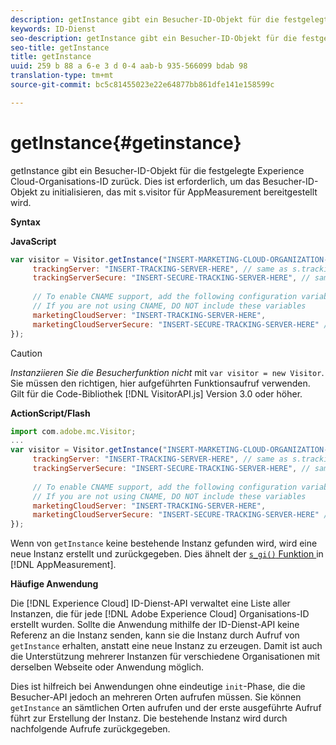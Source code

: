 ```yaml
---
description: getInstance gibt ein Besucher-ID-Objekt für die festgelegte Experience Cloud-Organisations-ID zurück. Dies ist erforderlich, um das Besucher-ID-Objekt zu initialisieren, das mit s.visitor für AppMeasurement bereitgestellt wird.
keywords: ID-Dienst
seo-description: getInstance gibt ein Besucher-ID-Objekt für die festgelegte Experience Cloud-Organisations-ID zurück. Dies ist erforderlich, um das Besucher-ID-Objekt zu initialisieren, das mit s.visitor für AppMeasurement bereitgestellt wird.
seo-title: getInstance
title: getInstance
uuid: 259 b 88 a 6-e 3 d 0-4 aab-b 935-566099 bdab 98
translation-type: tm+mt
source-git-commit: bc5c81455023e22e64877bb861dfe141e158599c

---
```



# getInstance{#getinstance}

getInstance gibt ein Besucher-ID-Objekt für die festgelegte Experience Cloud-Organisations-ID zurück. Dies ist erforderlich, um das Besucher-ID-Objekt zu initialisieren, das mit s.visitor für AppMeasurement bereitgestellt wird.

**Syntax**

**JavaScript**

```js
var visitor = Visitor.getInstance("INSERT-MARKETING-CLOUD-ORGANIZATION-ID-HERE", { 
     trackingServer: "INSERT-TRACKING-SERVER-HERE", // same as s.trackingServer 
     trackingServerSecure: "INSERT-SECURE-TRACKING-SERVER-HERE", // same as s.trackingServerSecure 
 
     // To enable CNAME support, add the following configuration variables 
     // If you are not using CNAME, DO NOT include these variables 
     marketingCloudServer: "INSERT-TRACKING-SERVER-HERE", 
     marketingCloudServerSecure: "INSERT-SECURE-TRACKING-SERVER-HERE" // same as s.trackingServerSecure 
});
```

>[!CAUTION]
>
>*Instanziieren Sie die Besucherfunktion nicht* mit `var visitor = new Visitor`. Sie müssen den richtigen, hier aufgeführten Funktionsaufruf verwenden. Gilt für die Code-Bibliothek [!DNL VisitorAPI.js] Version 3.0 oder höher.

**ActionScript/Flash**

```js
import com.adobe.mc.Visitor; 
... 
var visitor = Visitor.getInstance("INSERT-MARKETING-CLOUD-ORGANIZATION-ID-HERE", { 
     trackingServer: "INSERT-TRACKING-SERVER-HERE", // same as s.trackingServer 
     trackingServerSecure: "INSERT-SECURE-TRACKING-SERVER-HERE", // same as s.trackingServerSecure 
 
     // To enable CNAME support, add the following configuration variables 
     // If you are not using CNAME, DO NOT include these variables 
     marketingCloudServer: "INSERT-TRACKING-SERVER-HERE", 
     marketingCloudServerSecure: "INSERT-SECURE-TRACKING-SERVER-HERE" // same as s.trackingServerSecure 
});
```

Wenn von `getInstance` keine bestehende Instanz gefunden wird, wird eine neue Instanz erstellt und zurückgegeben. Dies ähnelt der [`s_gi()` Funktion ](https://marketing.adobe.com/resources/help/en_US/sc/implement/?f=function_s_gi.html) in [!DNL AppMeasurement].

**Häufige Anwendung**

Die [!DNL Experience Cloud] ID-Dienst-API verwaltet eine Liste aller Instanzen, die für jede [!DNL Adobe Experience Cloud] Organisations-ID erstellt wurden. Sollte die Anwendung mithilfe der ID-Dienst-API keine Referenz an die Instanz senden, kann sie die Instanz durch Aufruf von `getInstance` erhalten, anstatt eine neue Instanz zu erzeugen. Damit ist auch die Unterstützung mehrerer Instanzen für verschiedene Organisationen mit derselben Webseite oder Anwendung möglich.

Dies ist hilfreich bei Anwendungen ohne eindeutige `init`-Phase, die die Besucher-API jedoch an mehreren Orten aufrufen müssen. Sie können `getInstance` an sämtlichen Orten aufrufen und der erste ausgeführte Aufruf führt zur Erstellung der Instanz. Die bestehende Instanz wird durch nachfolgende Aufrufe zurückgegeben.
